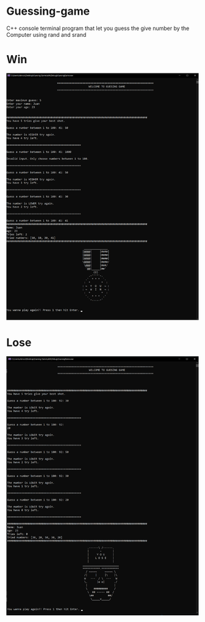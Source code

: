 # Guessing-game
C++ console terminal program that let you guess the give number by the Computer using rand and srand 


# Win
![win](/ss1.png)

# Lose

![lose](/ss2.png)
